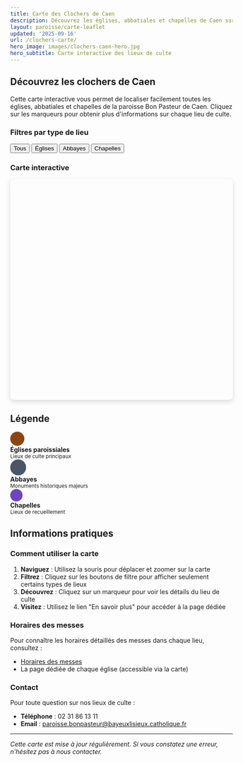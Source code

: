 ```yaml
---
title: Carte des Clochers de Caen
description: Découvrez les églises, abbatiales et chapelles de Caen sur une carte interactive. Localisez facilement les lieux de culte de la paroisse Bon Pasteur.
layout: paroisse/carte-leaflet
updated: '2025-09-16'
url: /clochers-carte/
hero_image: images/clochers-caen-hero.jpg
hero_subtitle: Carte interactive des lieux de culte
---
```


## Découvrez les clochers de Caen

Cette carte interactive vous permet de localiser facilement toutes les églises, abbatiales et chapelles de la paroisse Bon Pasteur de Caen. Cliquez sur les marqueurs pour obtenir plus d'informations sur chaque lieu de culte.

### Filtres par type de lieu

<div class="mb-4">
    <div class="btn-group" role="group" aria-label="Filtres des clochers">
        <button type="button" class="btn btn-outline-primary active" onclick="filterMarkers('all')" id="filter-all">
            <i class="fas fa-church"></i> Tous
        </button>
        <button type="button" class="btn btn-outline-primary" onclick="filterMarkers('église')" id="filter-eglise">
            <i class="fas fa-cross"></i> Églises
        </button>
        <button type="button" class="btn btn-outline-primary" onclick="filterMarkers('abbaye')" id="filter-abbaye">
            <i class="fas fa-university"></i> Abbayes
        </button>
        <button type="button" class="btn btn-outline-primary" onclick="filterMarkers('chapelle')" id="filter-chapelle">
            <i class="fas fa-praying-hands"></i> Chapelles
        </button>
    </div>
</div>

### Carte interactive

<div id="clochers-map" style="height: 500px; width: 100%; border-radius: 8px; box-shadow: 0 4px 12px rgba(0,0,0,0.15);"></div>

## Légende

<div class="row mt-4">
    <div class="col-md-4">
        <div class="d-flex align-items-center mb-2">
            <div style="width: 32px; height: 32px; background: #8B4513; border-radius: 50%; margin-right: 12px; display: flex; align-items: center; justify-content: center;">
                <i class="fas fa-cross text-white" style="font-size: 14px;"></i>
            </div>
            <span><strong>Églises paroissiales</strong><br><small class="text-muted">Lieux de culte principaux</small></span>
        </div>
    </div>
    <div class="col-md-4">
        <div class="d-flex align-items-center mb-2">
            <div style="width: 36px; height: 36px; background: #4A5568; border-radius: 50%; margin-right: 12px; display: flex; align-items: center; justify-content: center;">
                <i class="fas fa-university text-white" style="font-size: 16px;"></i>
            </div>
            <span><strong>Abbayes</strong><br><small class="text-muted">Monuments historiques majeurs</small></span>
        </div>
    </div>
    <div class="col-md-4">
        <div class="d-flex align-items-center mb-2">
            <div style="width: 28px; height: 28px; background: #6B46C1; border-radius: 50%; margin-right: 12px; display: flex; align-items: center; justify-content: center;">
                <i class="fas fa-praying-hands text-white" style="font-size: 12px;"></i>
            </div>
            <span><strong>Chapelles</strong><br><small class="text-muted">Lieux de recueillement</small></span>
        </div>
    </div>
</div>

## Informations pratiques

### Comment utiliser la carte

1. **Naviguez** : Utilisez la souris pour déplacer et zoomer sur la carte
2. **Filtrez** : Cliquez sur les boutons de filtre pour afficher seulement certains types de lieux
3. **Découvrez** : Cliquez sur un marqueur pour voir les détails du lieu de culte
4. **Visitez** : Utilisez le lien "En savoir plus" pour accéder à la page dédiée

### Horaires des messes

Pour connaître les horaires détaillés des messes dans chaque lieu, consultez :
- [Horaires des messes](/infos/messes-horaires)
- La page dédiée de chaque église (accessible via la carte)

### Contact

Pour toute question sur nos lieux de culte :
- **Téléphone** : 02 31 86 13 11
- **Email** : paroisse.bonpasteur@bayeuxlisieux.catholique.fr

---

*Cette carte est mise à jour régulièrement. Si vous constatez une erreur, n'hésitez pas à nous contacter.*
